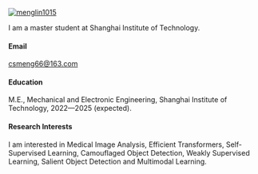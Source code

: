 

[![menglin1015](https://img.shields.io/badge/senli1073-github-blue?logo=github)](https://github.com/menglin1015)

I am a master student at Shanghai Institute of Technology.

#### Email
csmeng66@163.com

#### Education
M.E., Mechanical and Electronic Engineering, Shanghai Institute of Technology, 2022—2025 (expected).

#### Research Interests
I am interested in Medical Image Analysis, Efficient Transformers, Self-Supervised Learning, Camouflaged Object Detection, Weakly Supervised Learning, Salient Object Detection and Multimodal Learning.

